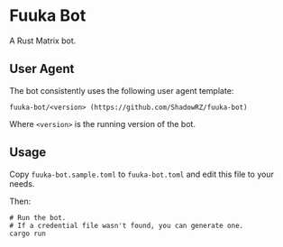 # Fuuka Bot

A Rust Matrix bot.

## User Agent

The bot consistently uses the following user agent template:

```text
fuuka-bot/<version> (https://github.com/ShadowRZ/fuuka-bot)
```

Where `<version>` is the running version of the bot.

## Usage

Copy `fuuka-bot.sample.toml` to `fuuka-bot.toml` and edit this file to your needs.

Then:

```
# Run the bot.
# If a credential file wasn't found, you can generate one.
cargo run
```